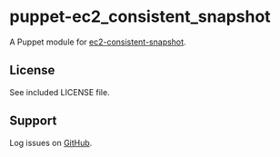 puppet-ec2_consistent_snapshot
==============================

A Puppet module for [ec2-consistent-snapshot](https://github.com/alestic/ec2-consistent-snapshot).

License
-------

See included LICENSE file.

Support
-------

Log issues on [GitHub](https://github.com/rfletcher/puppet-ec2-consistent-snapshot).
